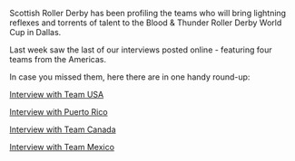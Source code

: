 <html><body><p>Scottish Roller Derby has been profiling the teams who will bring lightning reflexes and torrents of talent to the Blood &amp; Thunder Roller Derby World Cup in Dallas.

Last week saw the last of our interviews posted online - featuring four teams from the Americas.

In case you missed them, here there are in one handy round-up:

<a href="http://scottishrollerderbyblog.com/2014/10/28/world-cup-interview-team-usa/">Interview with Team USA</a>

<a href="http://scottishrollerderbyblog.com/2014/10/29/world-cup-interview-team-puerto-rico/">Interview with Puerto Rico</a>

<a href="http://scottishrollerderbyblog.com/2014/10/30/world-cup-interview-team-canada/">Interview with Team Canada</a>

<a href="http://scottishrollerderbyblog.com/2014/10/31/world-cup-interview-team-mexico/">Interview with Team Mexico</a></p></body></html>
